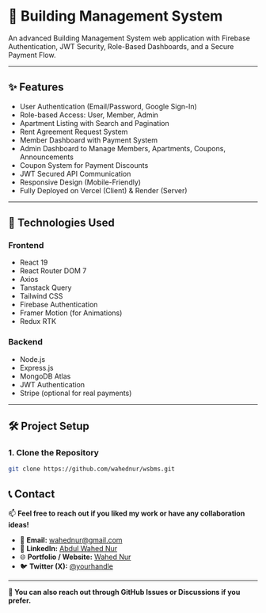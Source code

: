 # 🏢 Building Management System

An advanced Building Management System web application with Firebase Authentication, JWT Security, Role-Based Dashboards, and a Secure Payment Flow.

---

## ✨ Features

- User Authentication (Email/Password, Google Sign-In)
- Role-based Access: User, Member, Admin
- Apartment Listing with Search and Pagination
- Rent Agreement Request System
- Member Dashboard with Payment System
- Admin Dashboard to Manage Members, Apartments, Coupons, Announcements
- Coupon System for Payment Discounts
- JWT Secured API Communication
- Responsive Design (Mobile-Friendly)
- Fully Deployed on Vercel (Client) & Render (Server)

---

## 🚀 Technologies Used

### Frontend

- React 19
- React Router DOM 7
- Axios
- Tanstack Query
- Tailwind CSS
- Firebase Authentication
- Framer Motion (for Animations)
- Redux RTK

### Backend

- Node.js
- Express.js
- MongoDB Atlas
- JWT Authentication
- Stripe (optional for real payments)

---

## 🛠️ Project Setup

### 1. Clone the Repository

```bash
git clone https://github.com/wahednur/wsbms.git

```

## 📞 Contact

📫 **Feel free to reach out if you liked my work or have any collaboration ideas!**

- 📧 **Email:** [wahednur@gmail.com](mailto:wahednur@gmail.com)
- 💼 **LinkedIn:** [Abdul Wahed Nur](https://www.linkedin.com/in/wahednur)
- 🌐 **Portfolio / Website:** [Wahed Nur](https://wahednur.vercel.app/)
- 🐦 **Twitter (X):** [@yourhandle](https://twitter.com/wahednur)

---

**💬 You can also reach out through GitHub Issues or Discussions if you prefer.**
